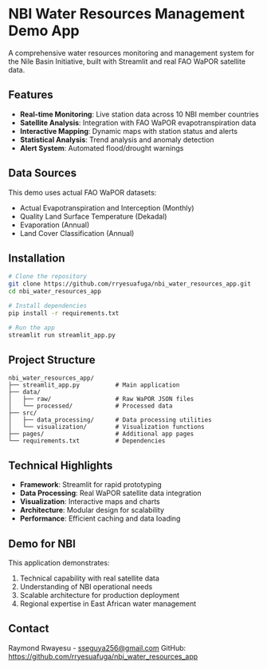 # NBI Water Resources Management Demo App

A comprehensive water resources monitoring and management system for the Nile Basin Initiative, built with Streamlit and real FAO WaPOR satellite data.

## Features

- **Real-time Monitoring**: Live station data across 10 NBI member countries
- **Satellite Analysis**: Integration with FAO WaPOR evapotranspiration data
- **Interactive Mapping**: Dynamic maps with station status and alerts
- **Statistical Analysis**: Trend analysis and anomaly detection
- **Alert System**: Automated flood/drought warnings

## Data Sources

This demo uses actual FAO WaPOR datasets:
- Actual Evapotranspiration and Interception (Monthly)
- Quality Land Surface Temperature (Dekadal)
- Evaporation (Annual)
- Land Cover Classification (Annual)

## Installation

```bash
# Clone the repository
git clone https://github.com/rryesuafuga/nbi_water_resources_app.git
cd nbi_water_resources_app

# Install dependencies
pip install -r requirements.txt

# Run the app
streamlit run streamlit_app.py
```

## Project Structure

```
nbi_water_resources_app/
├── streamlit_app.py          # Main application
├── data/
│   ├── raw/                  # Raw WaPOR JSON files
│   └── processed/            # Processed data
├── src/
│   ├── data_processing/      # Data processing utilities
│   └── visualization/        # Visualization functions
├── pages/                    # Additional app pages
└── requirements.txt          # Dependencies
```

## Technical Highlights

- **Framework**: Streamlit for rapid prototyping
- **Data Processing**: Real WaPOR satellite data integration
- **Visualization**: Interactive maps and charts
- **Architecture**: Modular design for scalability
- **Performance**: Efficient caching and data loading

## Demo for NBI

This application demonstrates:
1. Technical capability with real satellite data
2. Understanding of NBI operational needs
3. Scalable architecture for production deployment
4. Regional expertise in East African water management

## Contact

Raymond Rwayesu - sseguya256@gmail.com
GitHub: https://github.com/rryesuafuga/nbi_water_resources_app
